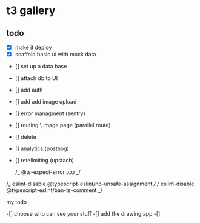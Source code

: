 # t3 gallery

## todo

- [x] make it deploy
- [x] scaffold basic ui with mock data
- [] set up a data base
- [] attach db to UI
- [] add auth
- [] add add image upload
- [] error managment (sentry)
- [] routing \ image page (parallel route)
- [] delete
- [] analytics (posthog)
- [] retelimiting (upstach)

  /_ @ts-expect-error כככ _/

/_ eslint-disable @typescript-eslint/no-unsafe-assignment _/
/_ eslint-disable @typescript-eslint/ban-ts-comment _/

my todo

-[] choose who can see your stuff
-[] add the drawing app
-[]
